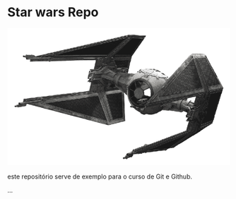 # Star wars Repo

![TIE Fighter](./tiefighter.png)

este repositório serve de exemplo para o curso de Git e Github.

...